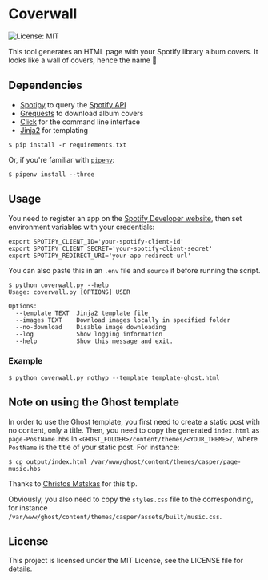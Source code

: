# Coverwall

![License: MIT](https://img.shields.io/badge/license-MIT-blue.svg)

This tool generates an HTML page with your Spotify library album covers.
It looks like a wall of covers, hence the name 🙂

## Dependencies

- [Spotipy](https://github.com/plamere/spotipy) to query the [Spotify API](https://developer.spotify.com/web-api/)
- [Grequests](https://github.com/kennethreitz/grequests) to download album covers
- [Click](http://click.pocoo.org) for the command line interface
- [Jinja2](http://jinja.pocoo.org) for templating

```shellsession
$ pip install -r requirements.txt
```

Or, if you're familiar with [`pipenv`](https://github.com/kennethreitz/pipenv/):

```shellsession
$ pipenv install --three
```

## Usage

You need to register an app on the [Spotify Developer website](https://developer.spotify.com/my-applications/#!/applications), then set environment variables with your credentials:

```shellsession
export SPOTIPY_CLIENT_ID='your-spotify-client-id'
export SPOTIPY_CLIENT_SECRET='your-spotify-client-secret'
export SPOTIPY_REDIRECT_URI='your-app-redirect-url'
```

You can also paste this in an `.env` file and `source` it before running the script.

```shellsession
$ python coverwall.py --help
Usage: coverwall.py [OPTIONS] USER

Options:
  --template TEXT  Jinja2 template file
  --images TEXT    Download images locally in specified folder
  --no-download    Disable image downloading
  --log            Show logging information
  --help           Show this message and exit.
```

### Example

```shellsession
$ python coverwall.py nothyp --template template-ghost.html
```

## Note on using the Ghost template

In order to use the Ghost template, you first need to create a static post with no content, only a title.
Then, you need to copy the generated `index.html` as `page-PostName.hbs` in `<GHOST_FOLDER>/content/themes/<YOUR_THEME>/`, where `PostName` is the title of your static post. For instance:

```shellsession
$ cp output/index.html /var/www/ghost/content/themes/casper/page-music.hbs
```
Thanks to [Christos Matskas](https://cmatskas.com/create-a-static-page-with-custom-layout-in-ghost/) for this tip.

Obviously, you also need to copy the `styles.css` file to the corresponding, for instance `/var/www/ghost/content/themes/casper/assets/built/music.css`.

## License

This project is licensed under the MIT License, see the LICENSE file for details.
